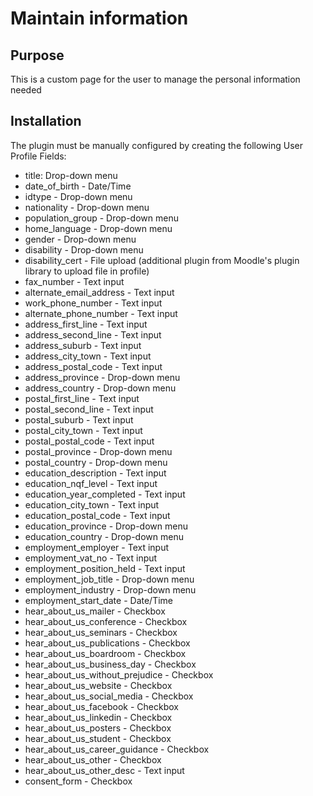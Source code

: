 # Maintain information
## Purpose
This is a custom page for the user to manage the personal information needed
## Installation
The plugin must be manually configured by creating the following User Profile Fields:
- title: Drop-down menu
- date_of_birth - Date/Time
- idtype - Drop-down menu
- nationality - Drop-down menu
- population_group - Drop-down menu
- home_language - Drop-down menu
- gender - Drop-down menu
- disability - Drop-down menu
- disability_cert - File upload (additional plugin from Moodle's plugin library to upload file in profile)
- fax_number - Text input
- alternate_email_address - Text input
- work_phone_number - Text input
- alternate_phone_number - Text input
- address_first_line - Text input
- address_second_line - Text input
- address_suburb - Text input
- address_city_town - Text input
- address_postal_code - Text input
- address_province - Drop-down menu
- address_country - Drop-down menu
- postal_first_line - Text input
- postal_second_line - Text input
- postal_suburb - Text input
- postal_city_town - Text input
- postal_postal_code - Text input
- postal_province - Drop-down menu
- postal_country - Drop-down menu
- education_description - Text input
- education_nqf_level - Text input
- education_year_completed - Text input
- education_city_town - Text input
- education_postal_code - Text input
- education_province - Drop-down menu
- education_country - Drop-down menu
- employment_employer - Text input
- employment_vat_no - Text input
- employment_position_held - Text input
- employment_job_title - Drop-down menu
- employment_industry - Drop-down menu
- employment_start_date - Date/Time
- hear_about_us_mailer - Checkbox
- hear_about_us_conference - Checkbox
- hear_about_us_seminars - Checkbox
- hear_about_us_publications - Checkbox
- hear_about_us_boardroom - Checkbox
- hear_about_us_business_day - Checkbox
- hear_about_us_without_prejudice - Checkbox
- hear_about_us_website - Checkbox
- hear_about_us_social_media - Checkbox
- hear_about_us_facebook - Checkbox
- hear_about_us_linkedin - Checkbox
- hear_about_us_posters - Checkbox
- hear_about_us_student - Checkbox
- hear_about_us_career_guidance - Checkbox
- hear_about_us_other - Checkbox
- hear_about_us_other_desc - Text input
- consent_form - Checkbox
